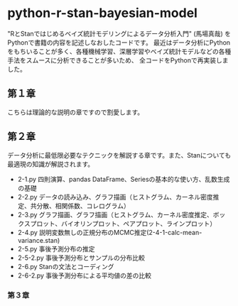 # python-r-stan-bayesian-model
"RとStanではじめるベイズ統計モデリングによるデータ分析入門" (馬場真哉) を Pythonで書籍の内容を記述しなおしたコードです。
最近はデータ分析にPythonをもちいることが多く、各種機械学習、深層学習やベイズ統計モデルなどの各種手法をスムースに分析できることが多いため、
全コードをPythonで再実装しました。

## 第１章
こちらは理論的な説明の章ですので割愛します。

## 第２章
データ分析に最低限必要なテクニックを解説する章です。また、Stanについても最適現の知識が解説されます。

- 2-1.py 四則演算、pandas DataFrame、Seriesの基本的な使い方、乱数生成の基礎
- 2-2.py データの読み込み、グラフ描画（ヒストグラム、カーネル密度推定、共分散、相関係数、コレログラム）
- 2-3.py グラフ描画、グラフ描画（ヒストグラム、カーネル密度推定、ボックスプロット、バイオリンプロット、ペアプロット、ラインプロット）
- 2-4.py 説明変数無しの正規分布のMCMC推定(2-4-1-calc-mean-variance.stan)
- 2-5.py 事後予測分布の推定
- 2-5-2.py 事後予測分布とサンプルの分布比較
- 2-6.py Stanの文法とコーディング
- 2-6-2.py 事後予測分布による平均値の差の比較

### 第３章

